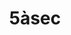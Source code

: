 ---
title: "5àsec"
url: /ciudad-autonoma-de-buenos-aires/5asec-soldado-de-la-independencia/
shop: Wäscherei
---